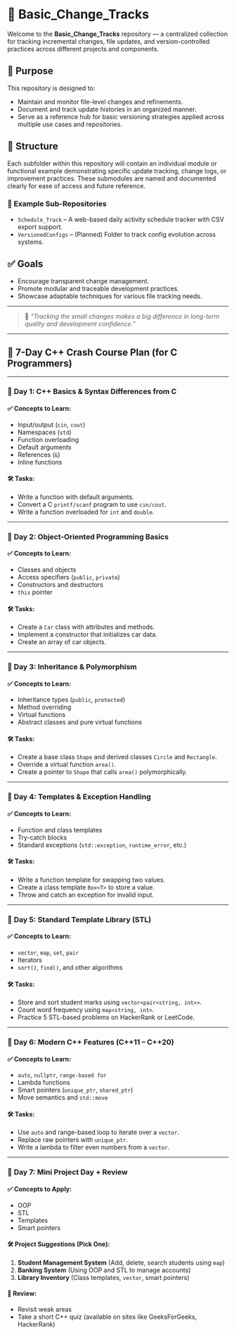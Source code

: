 # 🔄 Basic_Change_Tracks

Welcome to the **Basic_Change_Tracks** repository — a centralized collection for tracking incremental changes, file updates, and version-controlled practices across different projects and components.

## 📌 Purpose

This repository is designed to:

- Maintain and monitor file-level changes and refinements.
- Document and track update histories in an organized manner.
- Serve as a reference hub for basic versioning strategies applied across multiple use cases and repositories.

## 🧩 Structure

Each subfolder within this repository will contain an individual module or functional example demonstrating specific update tracking, change logs, or improvement practices. These submodules are named and documented clearly for ease of access and future reference.

### 📂 Example Sub-Repositories
- `Schedule_Track` – A web-based daily activity schedule tracker with CSV export support.
- `VersionedConfigs` – (Planned) Folder to track config evolution across systems.

## ✅ Goals

- Encourage transparent change management.
- Promote modular and traceable development practices.
- Showcase adaptable techniques for various file tracking needs.

---

> 🔧 *“Tracking the small changes makes a big difference in long-term quality and development confidence.”*


---

## 🚀 **7-Day C++ Crash Course Plan (for C Programmers)**

---

### 📅 **Day 1: C++ Basics & Syntax Differences from C**

#### ✅ Concepts to Learn:

* Input/output (`cin`, `cout`)
* Namespaces (`std`)
* Function overloading
* Default arguments
* References (`&`)
* Inline functions

#### 🛠️ Tasks:

* Write a function with default arguments.
* Convert a C `printf/scanf` program to use `cin/cout`.
* Write a function overloaded for `int` and `double`.

---

### 📅 **Day 2: Object-Oriented Programming Basics**

#### ✅ Concepts to Learn:

* Classes and objects
* Access specifiers (`public`, `private`)
* Constructors and destructors
* `this` pointer

#### 🛠️ Tasks:

* Create a `Car` class with attributes and methods.
* Implement a constructor that initializes car data.
* Create an array of car objects.

---

### 📅 **Day 3: Inheritance & Polymorphism**

#### ✅ Concepts to Learn:

* Inheritance types (`public`, `protected`)
* Method overriding
* Virtual functions
* Abstract classes and pure virtual functions

#### 🛠️ Tasks:

* Create a base class `Shape` and derived classes `Circle` and `Rectangle`.
* Override a virtual function `area()`.
* Create a pointer to `Shape` that calls `area()` polymorphically.

---

### 📅 **Day 4: Templates & Exception Handling**

#### ✅ Concepts to Learn:

* Function and class templates
* Try-catch blocks
* Standard exceptions (`std::exception`, `runtime_error`, etc.)

#### 🛠️ Tasks:

* Write a function template for swapping two values.
* Create a class template `Box<T>` to store a value.
* Throw and catch an exception for invalid input.

---

### 📅 **Day 5: Standard Template Library (STL)**

#### ✅ Concepts to Learn:

* `vector`, `map`, `set`, `pair`
* Iterators
* `sort()`, `find()`, and other algorithms

#### 🛠️ Tasks:

* Store and sort student marks using `vector<pair<string, int>>`.
* Count word frequency using `map<string, int>`.
* Practice 5 STL-based problems on HackerRank or LeetCode.

---

### 📅 **Day 6: Modern C++ Features (C++11 – C++20)**

#### ✅ Concepts to Learn:

* `auto`, `nullptr`, `range-based for`
* Lambda functions
* Smart pointers (`unique_ptr`, `shared_ptr`)
* Move semantics and `std::move`

#### 🛠️ Tasks:

* Use `auto` and range-based loop to iterate over a `vector`.
* Replace raw pointers with `unique_ptr`.
* Write a lambda to filter even numbers from a `vector`.

---

### 📅 **Day 7: Mini Project Day + Review**

#### ✅ Concepts to Apply:

* OOP
* STL
* Templates
* Smart pointers

#### 🛠️ Project Suggestions (Pick One):

1. **Student Management System** (Add, delete, search students using `map`)
2. **Banking System** (Using OOP and STL to manage accounts)
3. **Library Inventory** (Class templates, `vector`, smart pointers)

#### 🔁 Review:

* Revisit weak areas
* Take a short C++ quiz (available on sites like GeeksForGeeks, HackerRank)
